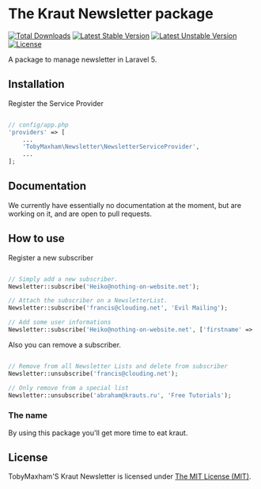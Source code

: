 # The Kraut Newsletter package

[![Total Downloads](https://poser.pugx.org/TobyMaxham/kraut-newsletter/downloads.svg)](https://packagist.org/packages/TobyMaxham/kraut-newsletter)
[![Latest Stable Version](https://poser.pugx.org/TobyMaxham/kraut-newsletter/v/stable.svg)](https://packagist.org/packages/TobyMaxham/kraut-newsletter)
[![Latest Unstable Version](https://poser.pugx.org/TobyMaxham/kraut-newsletter/v/unstable.svg)](https://packagist.org/packages/TobyMaxham/kraut-newsletter)
[![License](https://poser.pugx.org/TobyMaxham/kraut-newsletter/license.svg)](https://packagist.org/packages/TobyMaxham/kraut-newsletter)

A package to manage newsletter in Laravel 5.


## Installation

Register the Service Provider
```php

// config/app.php
'providers' => [
    ...
    'TobyMaxham\Newsletter\NewsletterServiceProvider',
    ...
];
```


## Documentation

We currently have essentially no documentation at the moment, but are working on it, and are open to pull requests.


## How to use

Register a new subscriber
```php

// Simply add a new subscriber.
Newsletter::subscribe('Heiko@nothing-on-website.net');

// Attach the subscriber on a NewsletterList.
Newsletter::subscribe('francis@clouding.net', 'Evil Mailing');

// Add some user informations
Newsletter::subscribe('Heiko@nothing-on-website.net', ['firstname' => 'Heiko'], 'The Simple List');
```

Also you can remove a subscriber.
```php

// Remove from all Newsletter Lists and delete from subscriber
Newsletter::unsubscribe('francis@clouding.net');

// Only remove from a special list
Newsletter::unsubscribe('abraham@krauts.ru', 'Free Tutorials');
```


### The name

By using this package you'll get more time to eat kraut.


## License

TobyMaxham'S Kraut Newsletter is licensed under [The MIT License (MIT)](LICENSE).
